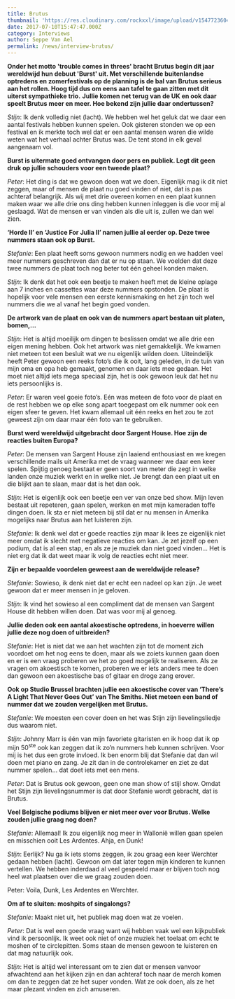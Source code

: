 ```yaml
---
title: Brutus
thumbnail: 'https://res.cloudinary.com/rockxxl/image/upload/v1547723604/brutssss.jpg'
date: 2017-07-10T15:47:47.000Z
category: Interviews
author: Seppe Van Ael
permalink: /news/interview-brutus/
---
```

**Onder het motto 'trouble comes in threes' bracht Brutus begin dit jaar wereldwijd hun debuut 'Burst' uit. Met verschillende buitenlandse optredens en zomerfestivals op de planning is de bal van Brutus serieus aan het rollen. Hoog tijd dus om eens aan tafel te gaan zitten met dit uiterst sympathieke trio.**
**Jullie komen net terug van de UK en ook daar speelt Brutus meer en meer. Hoe bekend zijn jullie daar ondertussen?**

_Stijn_: Ik denk volledig niet (lacht). We hebben wel het geluk dat we daar een aantal festivals hebben kunnen spelen. Ook gisteren stonden we op een festival en ik merkte toch wel dat er een aantal mensen waren die wilde weten wat het verhaal achter Brutus was. De tent stond in elk geval aangenaam vol.

**Burst is uitermate goed ontvangen door pers en publiek. Legt dit geen druk op jullie schouders voor een tweede plaat?**

_Peter_: Het ding is dat we gewoon doen wat we doen. Eigenlijk mag ik dit niet zeggen, maar of mensen de plaat nu goed vinden of niet, dat is pas achteraf belangrijk. Als wij met drie overeen komen en een plaat kunnen maken waar we alle drie ons ding hebben kunnen inleggen is die voor mij al geslaagd. Wat de mensen er van vinden als die uit is, zullen we dan wel zien.

**‘Horde II’ en ‘Justice For Julia II’ namen jullie al eerder op. Deze twee nummers staan ook op Burst.**

_Stefanie_: Een plaat heeft soms gewoon nummers nodig en we hadden veel meer nummers geschreven dan dat er nu op staan. We voelden dat deze twee nummers de plaat toch nog beter tot één geheel konden maken.

_Stijn_: Ik denk dat het ook een beetje te maken heeft met de kleine oplage aan 7 inches en cassettes waar deze nummers opstonden. De plaat is hopelijk voor vele mensen een eerste kennismaking en het zijn toch wel nummers die we al vanaf het begin goed vonden.

**De artwork van de plaat en ook van de nummers apart bestaan uit platen, bomen,…** 

_Stijn_: Het is altijd moeilijk om dingen te beslissen omdat we alle drie een eigen mening hebben. Ook het artwork was niet gemakkelijk. We kwamen niet meteen tot een besluit wat we nu eigenlijk wilden doen. Uiteindelijk heeft Peter gewoon een reeks foto’s die ik ooit, lang geleden, in de tuin van mijn oma en opa heb gemaakt, genomen en daar iets mee gedaan. Het moet niet altijd iets mega speciaal zijn, het is ook gewoon leuk dat het nu iets persoonlijks is.

_Peter_: Er waren veel goeie foto’s. Eén was meteen de foto voor de plaat en de rest hebben we op elke song apart toegepast om elk nummer ook een eigen sfeer te geven. Het kwam allemaal uit één reeks en het zou te zot geweest zijn om daar maar één foto van te gebruiken.

**Burst werd wereldwijd uitgebracht door Sargent House. Hoe zijn de reacties buiten Europa?** 

_Peter_: De mensen van Sargent House zijn laaiend enthousiast en we kregen verschillende mails uit Amerika met de vraag wanneer we daar een keer spelen. Spijtig genoeg bestaat er geen soort van meter die zegt in welke landen onze muziek werkt en in welke niet. Je brengt dan een plaat uit en die blijkt aan te slaan, maar dat is het dan ook.

_Stijn_: Het is eigenlijk ook een beetje een ver van onze bed show. Mijn leven bestaat uit repeteren, gaan spelen, werken en met mijn kameraden toffe dingen doen. Ik sta er niet meteen bij stil dat er nu mensen in Amerika mogelijks naar Brutus aan het luisteren zijn.

_Stefanie_: Ik denk wel dat er goede reacties zijn maar ik lees ze eigenlijk niet meer omdat ik slecht met negatieve reacties om kan. Je zet jezelf op een podium, dat is al een stap, en als ze je muziek dan niet goed vinden… Het is niet erg dat ik dat weet maar ik volg de reacties echt niet meer.

**Zijn er bepaalde voordelen geweest aan de wereldwijde release?**

_Stefanie_: Sowieso, ik denk niet dat er echt een nadeel op kan zijn. Je weet gewoon dat er meer mensen in je geloven.

_Stijn_: Ik vind het sowieso al een compliment dat de mensen van Sargent House dit hebben willen doen. Dat was voor mij al genoeg.

**Jullie deden ook een aantal akoestische optredens, in hoeverre willen jullie deze nog doen of uitbreiden?** 

_Stefanie_: Het is niet dat we aan het wachten zijn tot de moment zich voordoet om het nog eens te doen, maar als we zoiets kunnen gaan doen en er is een vraag proberen we het zo goed mogelijk te realiseren. Als ze vragen om akoestisch te komen, proberen we er iets anders mee te doen dan gewoon een akoestische bas of gitaar en droge zang erover.

**Ook op Studio Brussel brachten jullie een akoestische cover van ‘There’s A Light That Never Goes Out’ van The Smiths. Niet meteen een band of nummer dat we zouden vergelijken met Brutus.**

_Stefanie_: We moesten een cover doen en het was Stijn zijn lievelingsliedje dus waarom niet.

_Stijn_: Johnny Marr is één van mijn favoriete gitaristen en ik hoop dat ik op mijn 50<sup>ste</sup> ook kan zeggen dat ik zo’n nummers heb kunnen schrijven. Voor mij is het dus een grote invloed. Ik ben enorm blij dat Stefanie dat dan wil doen met piano en zang. Je zit dan in de controlekamer en ziet ze dat nummer spelen… dat doet iets met een mens.

_Peter_: Dat is Brutus ook gewoon, geen one man show of stijl show. Omdat het Stijn zijn lievelingsnummer is dat door Stefanie wordt gebracht, dat is Brutus.

**Veel Belgische podiums blijven er niet meer over voor Brutus. Welke zouden jullie graag nog doen?**

_Stefanie_: Allemaal! Ik zou eigenlijk nog meer in Wallonië willen gaan spelen en misschien ooit Les Ardentes. Ahja, en Dunk!

_Stijn_: Eerlijk? Nu ga ik iets stoms zeggen, ik zou graag een keer Werchter gedaan hebben (lacht). Gewoon om dat later tegen mijn kinderen te kunnen vertellen. We hebben inderdaad al veel gespeeld maar er blijven toch nog heel wat plaatsen over die we graag zouden doen.

Peter: Voila, Dunk, Les Ardentes en Werchter.

**Om af te sluiten: moshpits of singalongs?**

_Stefanie_: Maakt niet uit, het publiek mag doen wat ze voelen.

_Peter_: Dat is wel een goede vraag want wij hebben vaak wel een kijkpubliek vind ik persoonlijk. Ik weet ook niet of onze muziek het toelaat om echt te moshen of te circlepitten. Soms staan de mensen gewoon te luisteren en dat mag natuurlijk ook.

_Stijn_: Het is altijd wel interessant om te zien dat er mensen vanvoor afwachtend aan het kijken zijn en dan achteraf toch naar de merch komen om dan te zeggen dat ze het super vonden. Wat ze ook doen, als ze het maar plezant vinden en zich amuseren.
